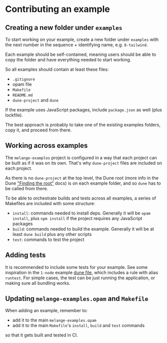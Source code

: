 # Contributing an example

## Creating a new folder under `examples`

To start working on your example, create a new folder under `examples` with the
next number in the sequence + identifying name, e.g. `8-tailwind`.

Each example should be self-contained, meaning users should be able to copy the
folder and have everything needed to start working.

So all examples should contain at least these files:
- `.gitignore`
- opam file
- `Makefile`
- `README.md`
- `dune-project` and `dune`

If the example uses JavaScript packages, include `package.json` as well (plus
lockfile).

The best approach is probably to take one of the existing examples folders, copy
it, and proceed from there.

## Working across examples

The `melange-examples` project is configured in a way that each project can be
built as if it was on its own. That's why `dune-project` files are included on
each project.

As there is no `dune-project` at the top level, the Dune root (more info in the
Dune ["Finding the
root"](https://dune.readthedocs.io/en/latest/usage.html#finding-the-root) docs)
is on each example folder, and so `dune` has to be called from there.

To be able to orchestrate builds and tests across all examples, a series of
Makefiles are included with some structure:
- `install`: commands needed to install deps. Generally it will be `opam
  install`, plus `npm install` if the project requires any JavaScript packages
- `build`: commands needed to build the example. Generally it will be at least
  `dune build` plus any other scripts
- `test`: commands to test the project

## Adding tests

It is recommended to include some tests for your example. See some inspiration
in the `1-node` example [dune file](./examples/1-node/src/dune), which includes
a rule with alias `runtest`. For simple cases, the test can be just running the
application, or making sure all bundling works.

## Updating `melange-examples.opam` and `Makefile`

When adding an example, remember to:

- add it to the main `melange-examples.opam`
- add it to the main `Makefile`'s `install`, `build` and `test` commands

so that it gets built and tested in CI.
